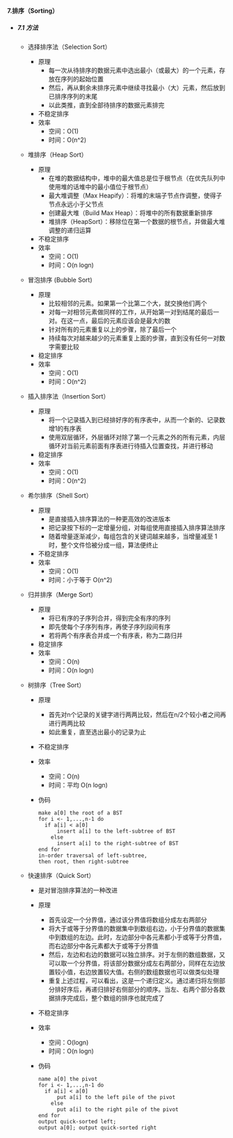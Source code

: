 #### 7.排序（Sorting）

* ##### 7.1 方法

  * 选择排序法（Selection Sort）

    * 原理
      * 每一次从待排序的数据元素中选出最小（或最大）的一个元素，存放在序列的起始位置
      * 然后，再从剩余未排序元素中继续寻找最小（大）元素，然后放到已排序序列的末尾
      * 以此类推，直到全部待排序的数据元素排完
    * 不稳定排序
    * 效率
      * 空间：O(1)
      * 时间：O(n^2)

  * 堆排序（Heap Sort）

    * 原理
      * 在堆的数据结构中，堆中的最大值总是位于根节点（在优先队列中使用堆的话堆中的最小值位于根节点）
      * 最大堆调整（Max Heapify）：将堆的末端子节点作调整，使得子节点永远小于父节点
      * 创建最大堆（Build Max Heap）：将堆中的所有数据重新排序
      * 堆排序（HeapSort）：移除位在第一个数据的根节点，并做最大堆调整的递归运算
    * 不稳定排序
    * 效率
      * 空间：O(1)
      * 时间：O(n logn)

  * 冒泡排序 (Bubble Sort)

    * 原理
      * 比较相邻的元素。如果第一个比第二个大，就交换他们两个
      * 对每一对相邻元素做同样的工作，从开始第一对到结尾的最后一对。在这一点，最后的元素应该会是最大的数
      * 针对所有的元素重复以上的步骤，除了最后一个
      * 持续每次对越来越少的元素重复上面的步骤，直到没有任何一对数字需要比较
    * 稳定排序
    * 效率
      * 空间：O(1)
      * 时间：O(n^2)

  * 插入排序法（Insertion Sort）

    * 原理
      * 将一个记录插入到已经排好序的有序表中，从而一个新的、记录数增1的有序表
      * 使用双层循环，外层循环对除了第一个元素之外的所有元素，内层循环对当前元素前面有序表进行待插入位置查找，并进行移动
    * 稳定排序
    * 效率
      * 空间：O(1)
      * 时间：O(n^2)

  * 希尔排序（Shell Sort）

    * 原理
      * 是直接插入排序算法的一种更高效的改进版本
      * 把记录按下标的一定增量分组，对每组使用直接插入排序算法排序
      * 随着增量逐渐减少，每组包含的关键词越来越多，当增量减至 1 时，整个文件恰被分成一组，算法便终止
    * 不稳定排序
    * 效率
      * 空间：O(1)
      * 时间：小于等于 O(n^2)

  * 归并排序（Merge Sort）

    * 原理
      * 将已有序的子序列合并，得到完全有序的序列
      * 即先使每个子序列有序，再使子序列段间有序
      * 若将两个有序表合并成一个有序表，称为二路归并
    * 稳定排序
    * 效率
      * 空间：O(n)
      * 时间：O(n logn)

  * 树排序（Tree Sort）

    * 原理
      * 首先对n个记录的关键字进行两两比较，然后在n/2个较小者之间再进行两两比较
      * 如此重复，直至选出最小的记录为止
    * 不稳定排序
    * 效率
      * 空间：O(n)
      * 时间：平均 O(n logn)

    * 伪码

      ```pseudocode
      make a[0] the root of a BST
      for i <- 1,...,n-1 do
      	if a[i] < a[0]
      		insert a[i] to the left-subtree of BST
          else
          	insert a[i] to the right-subtree of BST
      end for
      in-order traversal of left-subtree,
      then root, then right-subtree
      ```

  * 快速排序（Quick Sort）

    * 是对冒泡排序算法的一种改进
    * 原理
      * 首先设定一个分界值，通过该分界值将数组分成左右两部分
      * 将大于或等于分界值的数据集中到数组右边，小于分界值的数据集中到数组的左边。此时，左边部分中各元素都小于或等于分界值，而右边部分中各元素都大于或等于分界值
      * 然后，左边和右边的数据可以独立排序。对于左侧的数组数据，又可以取一个分界值，将该部分数据分成左右两部分，同样在左边放置较小值，右边放置较大值。右侧的数组数据也可以做类似处理
      * 重复上述过程，可以看出，这是一个递归定义。通过递归将左侧部分排好序后，再递归排好右侧部分的顺序。当左、右两个部分各数据排序完成后，整个数组的排序也就完成了
    * 不稳定排序
    * 效率
      * 空间：O(logn)
      * 时间：O(n logn)

    * 伪码

      ```pseudocode
      name a[0] the pivot
      for i <- 1,...,n-1 do
      	if a[i] < a[0]
      		put a[i] to the left pile of the pivot
          else
          	put a[i] to the right pile of the pivot
      end for
      output quick-sorted left;
      output a[0]; output quick-sorted right
      ```

